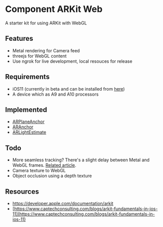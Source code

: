 # Component ARKit Web

A starter kit for using ARKit with WebGL

## Features

* Metal rendering for Camera feed
* threejs for WebGL content
* Use ngrok for live development, local resouces for release

## Requirements

* iOS11 (currently in beta and can be installed from [here](https://beta.apple.com/sp/betaprogram/))
* A device which as A9 and A10 processors

## Implemented

* [ARPlaneAnchor](https://developer.apple.com/documentation/arkit/arplaneanchor)
* [ARAnchor](https://developer.apple.com/documentation/arkit/aranchor)
* [ARLightEstimate](https://developer.apple.com/documentation/arkit/arlightestimate)

## Todo

* More seamless tracking? There's a slight delay between Metal and WebGL frames. [Related article](https://stackoverflow.com/questions/38382473/synchronize-rendering-between-native-opengl-and-webgl-in-wkwebview-ios).
* Camera texture to WebGL
* Object occlusion using a depth texture


## Resources

* https://developer.apple.com/documentation/arkit
* [https://www.captechconsulting.com/blogs/arkit-fundamentals-in-ios-11](https://www.captechconsulting.com/blogs/arkit-fundamentals-in-ios-11)

